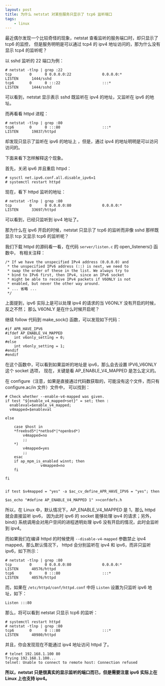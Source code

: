 ```yaml
---
layout: post
title: 为什么 netstat 对某些服务只显示了 tcp6 监听端口
tags:
    - linux
---
```


最近偶尔发现一个比较奇怪的现象，netstat 查看监听的服务端口时，却只显示了 tcp6 的监控，
但是服务明明是可以通过 tcp4 的 ipv4 地址访问的，那为什么没有显示 tcp4 的监听呢？

以 sshd 监听的 22 端口为例：

```
# netstat -tlnp | grep :22
tcp        0      0 0.0.0.0:22              0.0.0.0:*               LISTEN      1444/sshd
tcp6       0      0 :::22                   :::*                    LISTEN      1444/sshd
```

可以看到，netstat 显示表示 sshd 既监听在 ipv4 的地址，又监听在 ipv6 的地址。

而再看看 httpd 进程：

```
# netstat -tlnp | grep :80
tcp6       0      0 :::80                   :::*                    LISTEN      19837/httpd
```

却发现只显示了监听在 ipv6 的地址上 ，但是，通过 ipv4 的地址明明是可以访问访问的。

下面来看下怎样解释这个现象。

首先，关闭 ipv6 并且重启 httpd：

```
# sysctl net.ipv6.conf.all.disable_ipv6=1
# systemctl restart httpd
```

现在，看下 httpd 监听的地址：

```
# netstat -tlnp | grep :80
tcp        0      0 0.0.0.0:80              0.0.0.0:*               LISTEN      33697/httpd
```

可以看到，已经只监听到 ipv4 地址了。

那为什么在 ipv6 开启的时候，netstat 只显示了 tcp6 的监听而非像 sshd 那样既显示 tcp 又显示 tcp6
的监听呢？

我们下载 httpd 的源码看一看，在代码 `server/listen.c` 的 open_listeners() 函数中，
有相关注释：

```
/* If we have the unspecified IPv4 address (0.0.0.0) and
 * the unspecified IPv6 address (::) is next, we need to
 * swap the order of these in the list. We always try to
 * bind to IPv6 first, then IPv4, since an IPv6 socket
 * might be able to receive IPv4 packets if V6ONLY is not
 * enabled, but never the other way around.
 * ... 省略 ...
 */
```

上面提到，ipv6 实际上是可以处理 ipv4 的请求的当 V6ONLY 没有开启的时候，反之不然；
那么 V6ONLY 是在什么时候开启呢？

继续 follow 代码到 make_sock() 函数，可以发现如下代码：

```
#if APR_HAVE_IPV6
#ifdef AP_ENABLE_V4_MAPPED
    int v6only_setting = 0;
#else
    int v6only_setting = 1;
#endif
#endif
```

在这个函数中，可以看到如果监听的地址是 ipv6，那么会去设置 IPV6_V6ONLY 这个 socket 选项，
现在，关键是看 AP_ENABLE_V4_MAPPED 是怎么定义的。

在 configure（注意，如果是直接通过代码数获取的，可能没有这个文件，而只有 configure.ac/in 文件）文件中，
可以找到：

```
# Check whether --enable-v4-mapped was given.
if test "${enable_v4_mapped+set}" = set; then :
  enableval=$enable_v4_mapped;
  v4mapped=$enableval

else

    case $host in
    *freebsd5*|*netbsd*|*openbsd*)
        v4mapped=no
        ;;
    *)
        v4mapped=yes
        ;;
    esac
    if ap_mpm_is_enabled winnt; then
                v4mapped=no
    fi

fi


if test $v4mapped = "yes" -a $ac_cv_define_APR_HAVE_IPV6 = "yes"; then

$as_echo "#define AP_ENABLE_V4_MAPPED 1" >>confdefs.h
```

所以，在 Linux 中，默认情况下，AP_ENABLE_V4_MAPPED 是 1，那么 httpd 就会直接监听 ipv6，
因为此时 ipv6 的 socket 能够处理 ipv4 的请求；另外，bind() 系统调用会对用户空间的进程透明处理 ipv6
没有开启的情况，此时会监听到 ipv4。

而如果我们在编译 httpd 的时候使用 `--disable-v4-mapped` 参数禁止 ipv4 mapped，那么默认情况下，
httpd 会分别监听在 ipv4 和 ipv6，而非只监听 ipv6，如下所示：

```
# netstat -tlnp | grep :80
tcp        0      0 0.0.0.0:80              0.0.0.0:*               LISTEN      40576/httpd
tcp6       0      0 :::80                   :::*                    LISTEN      40576/httpd
```

而，如果在 `/etc/httpd/conf/httpd.conf` 中将 `Listen` 设置为只监听 ipv6 地址，如下：

```
Listen :::80
```

那么，将可以看到 netstat 只显示 tcp6 的监听：

```
# systemctl restart httpd
# netstat -tlnp | grep :80
tcp6       0      0 :::80                   :::*                    LISTEN      40980/httpd
```

并且，你会发现现在不能通过 ipv4 地址访问 httpd 了。

```
# telnet 192.168.1.100 80
Trying 192.168.1.100...
telnet: Unable to connect to remote host: Connection refused
```

**所以，netstat 只是很真实的显示监听的端口而已，但是需要注意 ipv6 实际上在 Linux 上也支持 ipv4。**

